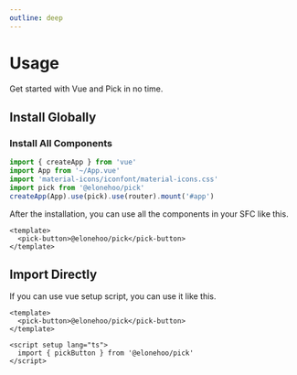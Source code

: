 ```yaml
---
outline: deep
---
```


# Usage

Get started with Vue and Pick in no time.

## Install Globally

### Install All Components

```typescript
import { createApp } from 'vue'
import App from '~/App.vue'
import 'material-icons/iconfont/material-icons.css'
import pick from '@elonehoo/pick'
createApp(App).use(pick).use(router).mount('#app')
```

After the installation, you can use all the components in your SFC like this.

```vue
<template>
  <pick-button>@elonehoo/pick</pick-button>
</template>
```

## Import Directly

If you can use vue setup script, you can use it like this.

```vue
<template>
  <pick-button>@elonehoo/pick</pick-button>
</template>

<script setup lang="ts">
  import { pickButton } from '@elonehoo/pick'
</script>
```
